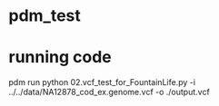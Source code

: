 # pdm_test

# running code
pdm run python 02.vcf_test_for_FountainLife.py -i ../../data/NA12878_cod_ex.genome.vcf -o ./output.vcf
